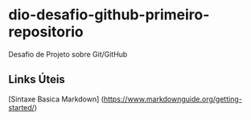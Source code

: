 # dio-desafio-github-primeiro-repositorio
Desafio de Projeto sobre Git/GitHub


## Links Úteis
[Sintaxe Basica Markdown] (https://www.markdownguide.org/getting-started/)
